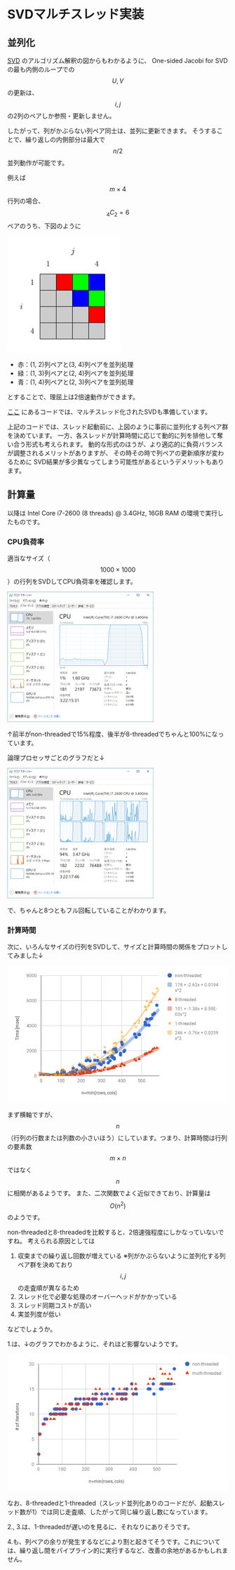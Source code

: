 # SVDマルチスレッド実装

## 並列化

[SVD](SVD) のアルゴリズム解釈の図からもわかるように、
One-sided Jacobi for SVDの最も内側のループでの $$U,\,V$$ の更新は、
$$i,\,j$$ の2列のペアしか参照・更新しません。

したがって、列がかぶらない列ペア同士は、並列に更新できます。
そうすることで、繰り返しの内側部分は最大で $$n/2$$ 並列動作が可能です。

例えば $$m \times 4$$ 行列の場合、$${}_4C_2=6$$ ペアのうち、下図のように

![](SVDMT_par.png)

* 赤：(1, 2)列ペアと(3, 4)列ペアを並列処理
* 緑：(1, 3)列ペアと(2, 4)列ペアを並列処理
* 青：(1, 4)列ペアと(2, 3)列ペアを並列処理

とすることで、理屈上は2倍速動作ができます。

[ここ](https://github.com/convexbrain/studynotes/tree/master/sandbox/MatFact/SVD) にあるコードでは、マルチスレッド化されたSVDも準備しています。

上記のコードでは、スレッド起動前に、上図のように事前に並列化する列ペア群を決めています。
一方、各スレッドが計算時間に応じて動的に列を排他して奪い合う形式も考えられます。
動的な形式のほうが、より適応的に負荷バランスが調整されるメリットがありますが、
その時その時で列ペアの更新順序が変わるために
SVD結果が多少異なってしまう可能性があるというデメリットもあります。

## 計算量

以降は Intel Core i7-2600 (8 threads) @ 3.4GHz, 16GB RAM の環境で実行したものです。

### CPU負荷率

適当なサイズ（$$1000 \times 1000$$）の行列をSVDしてCPU負荷率を確認します。

![](SVDMT_load0.png)

↑前半がnon-threadedで15%程度、後半が8-threadedでちゃんと100%になっています。

論理プロセッサごとのグラフだと↓

![](SVDMT_load8.png)

で、ちゃんと8つともフル回転していることがわかります。

### 計算時間

次に、いろんなサイズの行列をSVDして、サイズと計算時間の関係をプロットしてみました↓

![](SVDMT_comp.png)

まず横軸ですが、 $$n$$（行列の行数または列数の小さいほう）にしています。つまり、計算時間は行列の要素数 $$m \times n$$ ではなく $$n$$ に相関があるようです。
また、二次関数でよく近似できており、計算量は $$O(n^2)$$ のようです。

non-threadedと8-threadedを比較すると、2倍速強程度にしかなっていないですね。
考えられる原因としては
1. 収束までの繰り返し回数が増えている
   ※列がかぶらないように並列化する列ペア群を決めており $$i,j$$ の走査順が異なるため
2. スレッド化で必要な処理のオーバーヘッドがかかっている
3. スレッド同期コストが高い
4. 実並列度が低い

などでしょうか。

1.は、↓のグラフでわかるように、それほど影響ないようです。

![](SVDMT_iter.png)

なお、8-threadedと1-threaded（スレッド並列化ありのコードだが、起動スレッド数が1）では同じ走査順、したがって同じ繰り返し数になっています。

2., 3.は、1-threadedが遅いのを見るに、それなりにありそうです。

4.も、列ペアの余りが発生するなどにより割と起きてそうです。これについては、繰り返し間をパイプライン的に実行するなど、改善の余地があるかもしれません。
